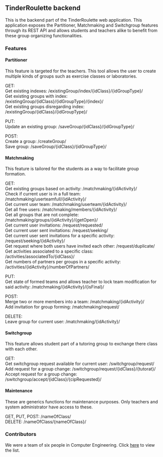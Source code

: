 ## TinderRoulette backend

This is the backend part of the TinderRoulette web application. 
This application exposes the Partitioner, Matchmaking and Switchgroup features through its REST API and allows students and teachers alike to benefit from these group organizing functionalities. 

### Features

#### Partitioner
This feature is targeted for the teachers. This tool allows the user to create multiple kinds of groups such as exercise classes or laboratories. 

GET:   
Get existing indexes: /existingGroup/index/{idClass}/{idGroupType}/    
Get existing groups with index: /existingGroup/{idClass}/{idGroupType}/{index}/    
Get existing groups disregarding index: /existingGroup/{idClass}/{idGroupType}/    

PUT:    
Update an existing group: /saveGroup/{idClass}/{idGroupType}/     

POST:   
Create a group: /createGroup/    
Save group: /saveGroup/{idClass}/{idGroupType}/    

#### Matchmaking  
This feature is tailored for the students as a way to facilitate group formation.    

GET:      
Get existing groups based on activity: /matchmaking/{idActivity}/        
Check if current user is in a full team: /matchmaking/userteamfull/{idActivity}/    
Get current user team: /matchmaking/userteam/{idActivity}/     
Get all free users: /matchmaking/members/{idActivity}/    
Get all groups that are not complete: /matchmaking/groups/{idActivity}/{getOpen}/    
Get current user invitations: /request/requested/    
Get current user sent invitations: /request/seeking/    
Get current user sent invitations for a specific activity: /request/seeking/{idActivity}/    
Get request where both users have invited each other: /request/duplicate/    
Get activities associated to a specific class: /activities/associatedTo/{idClass}/  
Get numbers of partners per groups in a specific activity: /activities/{idActivity}/numberOfPartners/    

PUT:   
Get state of formed teams and allows teacher to lock team modification for said activity: /matchmaking/{idActivity}/{isFinal}/    

POST:    
Merge two or more members into a team: /matchmaking/{idActivity}/     
Add invitation for group forming: /matchmaking/request/     

DELETE:    
Leave group for current user: /matchmaking/{idActivity}/     

#### Switchgroup
This feature allows student part of a tutoring group to exchange there class with each other.   

GET:     
Get switchgroup request available for current user: /switchgroup/request/    
Add request for a group change: /switchgroup/request/{idClass}/{tutorat}/    
Accept request for a group change: /switchgroup/accept/{idClass}/{cipRequested}/

#### Maintenance
These are generics functions for maintenance purposes. Only teachers and system administrator have access to these.
    
GET, PUT, POST: /nameOfClass/    
DELETE: /nameOfClass/{nameOfClass}/     

### Contributors   

We were a team of six people in Computer Engineering. Click [here](https://github.com/orgs/S6infoTinderRoulette/people) to view the list.
